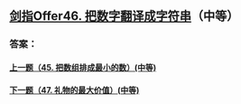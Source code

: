 ## [剑指Offer46. 把数字翻译成字符串](https://leetcode-cn.com/problems/merge-two-sorted-lists/)（中等）





### 答案：



#### [上一题（45. 把数组排成最小的数）(中等)](https://github.com/sdwwld/leetCode/blob/master/src/main/java/com/wld/java/offer/剑指Offer45.md)

#### [下一题（47. 礼物的最大价值）(中等)](https://github.com/sdwwld/leetCode/blob/master/src/main/java/com/wld/java/offer/剑指Offer47.md)
